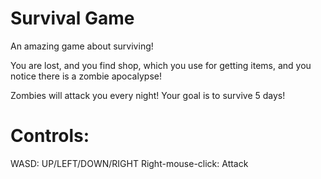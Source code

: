 # Survival Game

An amazing game about surviving!

You are lost, and you find shop, which you use for getting items, and you notice there is a zombie apocalypse!

Zombies will attack you every night! Your goal is to survive 5 days!

# Controls:
WASD: UP/LEFT/DOWN/RIGHT
Right-mouse-click: Attack
